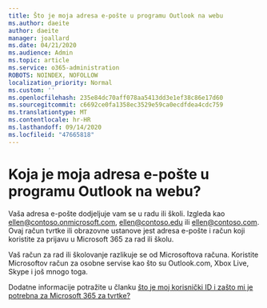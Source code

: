 ```yaml
---
title: Što je moja adresa e-pošte u programu Outlook na webu
ms.author: daeite
author: daeite
manager: joallard
ms.date: 04/21/2020
ms.audience: Admin
ms.topic: article
ms.service: o365-administration
ROBOTS: NOINDEX, NOFOLLOW
localization_priority: Normal
ms.custom: ''
ms.openlocfilehash: 235e84dc70aff078aa5413dd3e1ef38c86e17d60
ms.sourcegitcommit: c6692ce0fa1358ec3529e59ca0ecdfdea4cdc759
ms.translationtype: MT
ms.contentlocale: hr-HR
ms.lasthandoff: 09/14/2020
ms.locfileid: "47665818"
---
```

# <a name="what-is-my-email-address-in-outlook-on-the-web"></a>Koja je moja adresa e-pošte u programu Outlook na webu?

Vaša adresa e-pošte dodjeljuje vam se u radu ili školi. Izgleda kao ellen@contoso.onmicrosoft.com, ellen@contoso.edu ili ellen@contoso.com. Ovaj račun tvrtke ili obrazovne ustanove jest adresa e-pošte i račun koji koristite za prijavu u Microsoft 365 za rad ili školu.

Vaš račun za rad ili školovanje razlikuje se od Microsoftova računa. Koristite Microsoftov račun za osobne servise kao što su Outlook.com, Xbox Live, Skype i još mnogo toga.

Dodatne informacije potražite u članku [što je moj korisnički ID i zašto mi je potrebna za Microsoft 365 za tvrtke?](https://support.office.com/article/37da662b-5da6-4b56-a091-2731b2ecc8b4)
